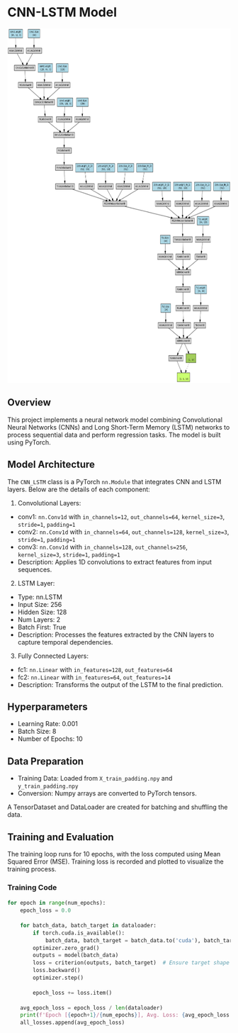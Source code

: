 # CNN-LSTM Model

<div align="center">
  <a href="model_architecture.png">
    <img src="model_architecture.png" alt="Logo" width="800" height="800">
  </a>

</div>

## Overview
This project implements a neural network model combining Convolutional Neural Networks (CNNs) and Long Short-Term Memory (LSTM) networks to process sequential data and perform regression tasks. The model is built using PyTorch.


## Model Architecture
The `CNN_LSTM` class is a PyTorch `nn.Module` that integrates CNN and LSTM layers. Below are the details of each component:

1. Convolutional Layers:

- conv1: `nn.Conv1d` with `in_channels=12`, `out_channels=64`, `kernel_size=3`, `stride=1`, `padding=1`
- conv2: `nn.Conv1d` with `in_channels=64`, `out_channels=128`, `kernel_size=3`, `stride=1`, `padding=1`
- conv3: `nn.Conv1d` with `in_channels=128`, `out_channels=256`, `kernel_size=3`, `stride=1`, `padding=1`
- Description: Applies 1D convolutions to extract features from input sequences.
2. LSTM Layer:

- Type: nn.LSTM
- Input Size: 256
- Hidden Size: 128
- Num Layers: 2
- Batch First: True
- Description: Processes the features extracted by the CNN layers to capture temporal dependencies.
3. Fully Connected Layers:

- fc1: `nn.Linear` with `in_features=128`, `out_features=64`
- fc2: `nn.Linear` with `in_features=64`, `out_features=14`
- Description: Transforms the output of the LSTM to the final prediction.
## Hyperparameters
- Learning Rate: 0.001
- Batch Size: 8
- Number of Epochs: 10
## Data Preparation
- Training Data: Loaded from `X_train_padding.npy` and `y_train_padding.npy`
- Conversion: Numpy arrays are converted to PyTorch tensors.

A TensorDataset and DataLoader are created for batching and shuffling the data.

## Training and Evaluation
The training loop runs for 10 epochs, with the loss computed using Mean Squared Error (MSE). Training loss is recorded and plotted to visualize the training process.

### Training Code
``` python
for epoch in range(num_epochs):
    epoch_loss = 0.0

    for batch_data, batch_target in dataloader:
        if torch.cuda.is_available():
            batch_data, batch_target = batch_data.to('cuda'), batch_target.to('cuda')
        optimizer.zero_grad()
        outputs = model(batch_data)
        loss = criterion(outputs, batch_target)  # Ensure target shape matches output shape
        loss.backward()
        optimizer.step()

        epoch_loss += loss.item()

    avg_epoch_loss = epoch_loss / len(dataloader)
    print(f'Epoch [{epoch+1}/{num_epochs}], Avg. Loss: {avg_epoch_loss:.4f}')
    all_losses.append(avg_epoch_loss)
```
